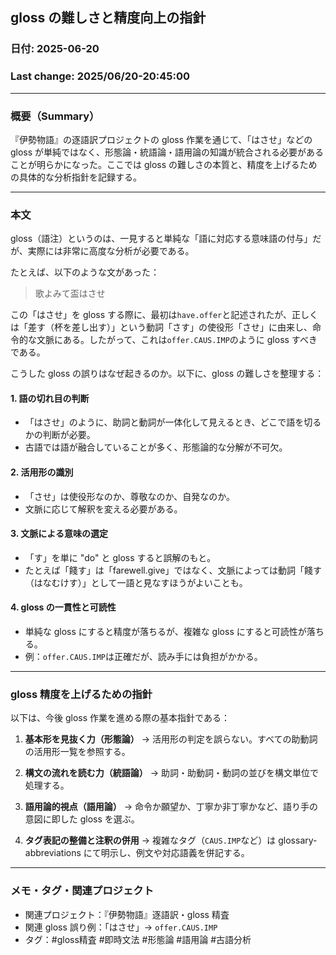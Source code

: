 ## gloss の難しさと精度向上の指針

### 日付: 2025-06-20

### Last change: 2025/06/20-20:45:00

---

### 概要（Summary）

『伊勢物語』の逐語訳プロジェクトの gloss 作業を通じて、「はさせ」などの gloss が単純ではなく、形態論・統語論・語用論の知識が統合される必要があることが明らかになった。ここでは gloss の難しさの本質と、精度を上げるための具体的な分析指針を記録する。

---

### 本文

gloss（語注）というのは、一見すると単純な「語に対応する意味語の付与」だが、実際には非常に高度な分析が必要である。

たとえば、以下のような文があった：

> 歌よみて盃はさせ

この「はさせ」を gloss する際に、最初は`have.offer`と記述されたが、正しくは「差す（杯を差し出す）」という動詞「さす」の使役形「させ」に由来し、命令的な文脈にある。したがって、これは`offer.CAUS.IMP`のように gloss すべきである。

こうした gloss の誤りはなぜ起きるのか。以下に、gloss の難しさを整理する：

#### 1. 語の切れ目の判断

- 「はさせ」のように、助詞と動詞が一体化して見えるとき、どこで語を切るかの判断が必要。
- 古語では語が融合していることが多く、形態論的な分解が不可欠。

#### 2. 活用形の識別

- 「させ」は使役形なのか、尊敬なのか、自発なのか。
- 文脈に応じて解釈を変える必要がある。

#### 3. 文脈による意味の選定

- 「す」を単に "do" と gloss すると誤解のもと。
- たとえば「餞す」は「farewell.give」ではなく、文脈によっては動詞「餞す（はなむけす）」として一語と見なすほうがよいことも。

#### 4. gloss の一貫性と可読性

- 単純な gloss にすると精度が落ちるが、複雑な gloss にすると可読性が落ちる。
- 例：`offer.CAUS.IMP`は正確だが、読み手には負担がかかる。

---

### gloss 精度を上げるための指針

以下は、今後 gloss 作業を進める際の基本指針である：

1. **基本形を見抜く力（形態論）**
   → 活用形の判定を誤らない。すべての助動詞の活用形一覧を参照する。

2. **構文の流れを読む力（統語論）**
   → 助詞・助動詞・動詞の並びを構文単位で処理する。

3. **語用論的視点（語用論）**
   → 命令か願望か、丁寧か非丁寧かなど、語り手の意図に即した gloss を選ぶ。

4. **タグ表記の整備と注釈の併用**
   → 複雑なタグ（`CAUS.IMP`など）は glossary-abbreviations にて明示し、例文や対応語義を併記する。

---

### メモ・タグ・関連プロジェクト

- 関連プロジェクト：『伊勢物語』逐語訳・gloss 精査
- 関連 gloss 誤り例：「はさせ」→ `offer.CAUS.IMP`
- タグ：#gloss精査 #即時文法 #形態論 #語用論 #古語分析
